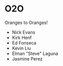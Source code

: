 O2O
===

Oranges to Oranges!

- Nick Evans
- Kirk Henf
- Ed Fonseca
- Kevin Liu
- Elman "Steve" Laguna
- Jasmine Perez